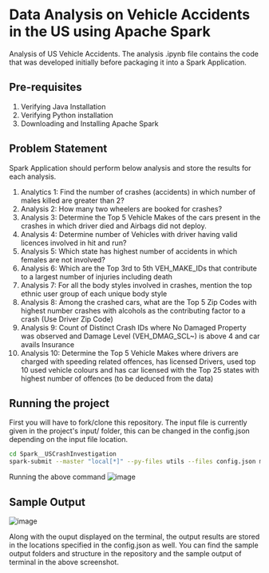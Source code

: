 # Data Analysis on Vehicle Accidents in the US using Apache Spark
Analysis of US Vehicle Accidents. The analysis .ipynb file contains the code that was developed initially before packaging it into a Spark Application.

## Pre-requisites
1. Verifying Java Installation
2. Verifying Python installation
3. Downloading and Installing Apache Spark

## Problem Statement
Spark Application should perform below analysis and store the results for each analysis.
1. Analytics 1: Find the number of crashes (accidents) in which number of males killed are greater than 2?
2. Analysis 2: How many two wheelers are booked for crashes?
3. Analysis 3: Determine the Top 5 Vehicle Makes of the cars present in the crashes in which driver died and Airbags did not deploy.
4. Analysis 4: Determine number of Vehicles with driver having valid licences involved in hit and run?
5. Analysis 5: Which state has highest number of accidents in which females are not involved?
6. Analysis 6: Which are the Top 3rd to 5th VEH_MAKE_IDs that contribute to a largest number of injuries including death
7. Analysis 7: For all the body styles involved in crashes, mention the top ethnic user group of each unique body style
8. Analysis 8: Among the crashed cars, what are the Top 5 Zip Codes with highest number crashes with alcohols as the contributing factor to a crash (Use Driver Zip Code)
9. Analysis 9: Count of Distinct Crash IDs where No Damaged Property was observed and Damage Level (VEH_DMAG_SCL~) is above 4 and car avails Insurance
10. Analysis 10: Determine the Top 5 Vehicle Makes where drivers are charged with speeding related offences, has licensed Drivers, used top 10 used vehicle colours and has car licensed with the Top 25 states with highest number of offences (to be deduced from the data) 

## Running the project
First you will have to fork/clone this repository. The input file is currently given in the project's input/ folder, this can be changed in the config.json depending on the input file location.
```sh
cd Spark__USCrashInvestigation
spark-submit --master "local[*]" --py-files utils --files config.json main.py
```
Running the above command
![image](https://user-images.githubusercontent.com/34810569/207420072-e6a3b915-30e2-4ffe-856e-12be764e2c3b.png)


## Sample Output
![image](https://user-images.githubusercontent.com/34810569/207656212-fc97e596-8839-40e8-b69c-dee52edff7e4.png)

Along with the ouput displayed on the terminal, the output results are stored in the locations specified in the config.json as well. You can find the sample output folders and structure in the repository and the sample output of terminal in the above screenshot.




